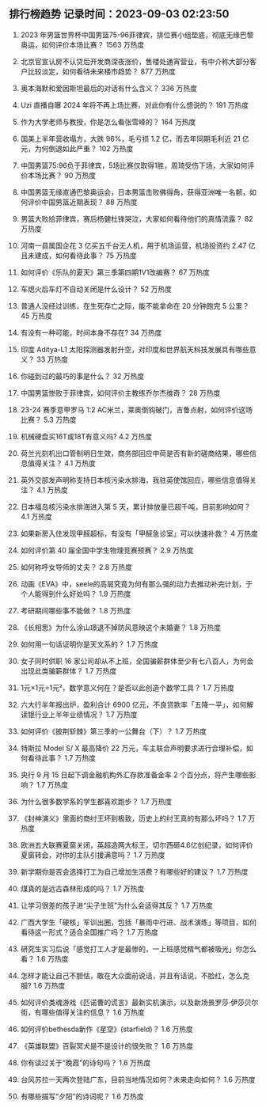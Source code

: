 
## 排行榜趋势 记录时间：2023-09-03 02:23:50
  
  1. 2023 年男篮世界杯中国男篮75-96菲律宾，排位赛小组垫底，彻底无缘巴黎奥运，如何评价本场比赛？ 1563 万热度
    
  2. 北京官宣认房不认贷后开发商深夜涨价，售楼处通宵营业，有中介称大部分客户比较淡定，如何看待未来楼市趋势？ 877 万热度
    
  3. 奥本海默和爱因斯坦最后的对话有什么含义？ 336 万热度
    
  4. Uzi 直播自曝 2024 年将不再上场比赛，对此你有什么想说的？ 191 万热度
    
  5. 作为大学老师与教授，你是怎么看张雪峰的？ 164 万热度
    
  6. 国美上半年营收塌方，大跌 96%，毛亏损 1.2 亿，而去年同期毛利近 21 亿元，为何倒退如此严重？ 102 万热度
    
  7. 中国男篮75:96负于菲律宾，5场比赛仅取得1胜，周琦受伤下场，大家如何评价本场比赛？ 90 万热度
    
  8. 中国男篮无缘直通巴黎奥运会，日本男篮击败佛得角，获得亚洲唯一名额，如何评价中国男篮近期表现？ 88 万热度
    
  9. 男篮大败给菲律宾，赛后杨健杜锋哭泣，大家如何看待他们的真情流露？ 82 万热度
    
  10. 河南一县属国企花 3 亿买五千台无人机，用于机场运营，机场投资约 2.47 亿且未建成，如何看待此事？ 75 万热度
    
  11. 如何评价《乐队的夏天》第三季第四期1V1改编赛？ 67 万热度
    
  12. 车熄火后车灯不自动关闭是什么设计？ 52 万热度
    
  13. 普通人没经过训练，在生死存亡之际，能不能拿命在 20 分钟跑完 5 公里？ 45 万热度
    
  14. 有没有一种可能，时间本身不存在? 34 万热度
    
  15. 印度 Aditya-L1 太阳探测器发射升空，对印度和世界航天科技发展具有哪些意义？ 33 万热度
    
  16. 你碰到过的最巧的事是什么？ 32 万热度
    
  17. 中国男篮惨败于菲律宾，如何评价主教练乔尔杰维奇？ 28 万热度
    
  18. 23-24 赛季意甲罗马 1:2 AC米兰，莱奥倒钩破门，吉鲁点射，如何评价这场比赛？ 5.3 万热度
    
  19. 机械硬盘买16T或18T有意义吗? 4.2 万热度
    
  20. 荷兰光刻机出口管制明日生效，商务部回应中荷是否有新的磋商结果，哪些信息值得关注？ 4.1 万热度
    
  21. 英外交部发声明称支持日本核污染水排海，我驻英使馆回应，哪些信息值得关注？ 4.1 万热度
    
  22. 日本福岛核污染水排海进入第 5 天，累计排放量已超千吨，目前影响如何？ 4.1 万热度
    
  23. 如果新房入住发现甲醛超标，有没有「甲醛急诊室」可以快速补救？ 4 万热度
    
  24. 如何评价第 40 届全国中学生物理竞赛预赛？ 2.9 万热度
    
  25. 如何称呼女导师的丈夫？ 2.8 万热度
    
  26. 动画《EVA》中，seele的高层究竟为何有那么强的动力去推动补完计划，于个人能得到什么好处吗？ 1.9 万热度
    
  27. 考研期间哪些事不能做？ 1.8 万热度
    
  28. 《长相思》为什么涂山璟退不掉防风意映这个未婚妻？ 1.8 万热度
    
  29. 如何用一句话证明你是天文系的？ 1.7 万热度
    
  30. 女子同时供职 16 家公司却从不上班，全国骗薪群体至少有七八百人，为何会出现此类骗薪群体？ 1.7 万热度
    
  31. 1元×1元=1元²，数学意义何在？是否以此创造个数学工具？ 1.7 万热度
    
  32. 六大行半年报出炉，盈利合计 6900 亿元，不良贷款率「五降一平」，如何解读银行业上半年业绩情况？ 1.7 万热度
    
  33. 如何评价《披荆斩棘》第三季的一公舞台（下）？ 1.7 万热度
    
  34. 特斯拉 Model S/ X 最高降价 22 万元，车主联合声明要求进行合理补偿，如何看待此事？ 1.7 万热度
    
  35. 央行 9 月 15 日起下调金融机构外汇存款准备金率 2 个百分点，将产生哪些影响？ 1.7 万热度
    
  36. 为什么很多数学系的学生都喜欢跑步？ 1.7 万热度
    
  37. 《封神演义》里面的商纣王坏到极致，历史上的纣王真的有那么坏吗？ 1.7 万热度
    
  38. 欧洲五大联赛夏窗关闭，英超造两大标王，切尔西砸4.6亿创纪录，如何评价夏窗转会，对你的主队引援满意吗？ 1.7 万热度
    
  39. 新学期你是否会选择打工为自己增加生活费？有哪些好的建议？ 1.7 万热度
    
  40. 煤真的是远古森林形成的吗？ 1.7 万热度
    
  41. 让学习很差的孩子进“尖子生班”为什么会适得其反？ 1.7 万热度
    
  42. 广西大学生「硬核」军训出圈，包括「暴雨中行进、战术演练」等项目，如何看待这一形式？适合全国推广吗？ 1.7 万热度
    
  43. 研究生实习后说「感觉打工人才是最惨的，一上班感觉精气都被吸光」你怎么看？ 1.6 万热度
    
  44. 怎样才能让自己不胆怯，敢在大众面前说话，并且有话说，不脸红，怎么克服? 1.6 万热度
    
  45. 如何评价类魂游戏《匹诺曹的谎言》最新实机演示，以及新场景罗莎·伊莎贝尔街，有哪些值得关注的信息？ 1.6 万热度
    
  46. 如何评价bethesda新作《星空》(starfield)？ 1.6 万热度
    
  47. 《英雄联盟》百裂冥犬是不是设计的很失败？ 1.6 万热度
    
  48. 你有读过关于“晚霞”的诗句吗？ 1.6 万热度
    
  49. 台风苏拉一天两次登陆广东，目前当地情况如何？未来走向如何？ 1.6 万热度
    
  50. 有哪些描写“夕阳”的诗词呢？ 1.6 万热度
    